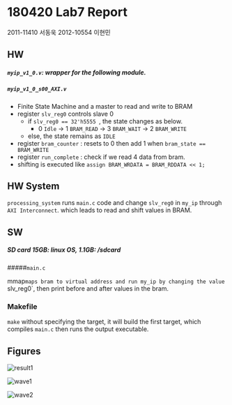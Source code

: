 # 180420 Lab7 Report

2011-11410 서동욱 2012-10554 이현민

## HW

##### `myip_v1_0.v`: wrapper for the following module.

##### `myip_v1_0_s00_AXI.v` 

* Finite State Machine and a master to read and write to BRAM
* register `slv_reg0` controls slave 0
  * if `slv_reg0 == 32'h5555 `, the state changes as below.
    *  0 `Idle` -> 1 `BRAM_READ` -> 3 `BRAM_WAIT` -> 2 `BRAM_WRITE`
  * else, the state remains as `IDLE` 
* register `bram_counter` : resets to 0 then add 1 when  `bram_state == BRAM_WRITE` 
* register `run_complete` : check if we read 4 data from bram.
* shifting is executed like `assign BRAM_WRDATA = BRAM_RDDATA << 1;`

## HW System

`processing_system` runs `main.c` code and change  `slv_reg0`  in `my_ip` through  `AXI Interconnect`. which leads to read and shift values in BRAM.

## SW

##### SD card 15GB: linux OS, 1.1GB: /sdcard 

#####`main.c`

mmap` maps bram to virtual address and run my_ip by changing the value  `slv_reg0`, then print before and after values in the bram. 

### Makefile

`make` without specifying the target, it will build the first target, which compiles `main.c`  then runs the output executable. 



## Figures

![result1](/Users/hm/ClassMaterial/18-1classLocal/HWSystemDesign/hsd_lab/lab7_0420/result1.png)

![wave1](/Users/hm/ClassMaterial/18-1classLocal/HWSystemDesign/hsd_lab/lab7_0420/wave1.png)


![wave2](/Users/hm/ClassMaterial/18-1classLocal/HWSystemDesign/hsd_lab/lab7_0420/wave2.png)